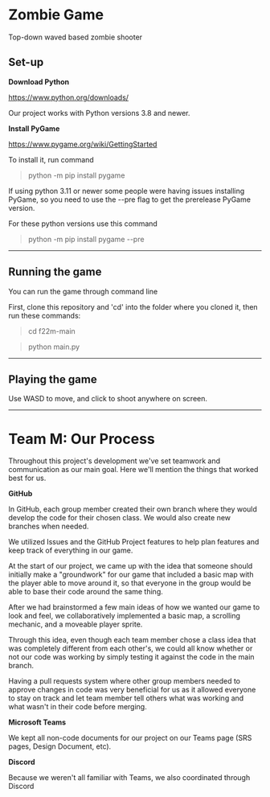 # Zombie Game
Top-down waved based zombie shooter


## Set-up


**Download Python** 

https://www.python.org/downloads/

Our project works with Python versions 3.8 and newer.


**Install PyGame**

https://www.pygame.org/wiki/GettingStarted


To install it, run command 

>python -m pip install pygame

If using python 3.11 or newer some people were having issues installing PyGame, so you need to use the --pre flag to get the prerelease PyGame version.

For these python versions use this command 

>python -m pip install pygame  --pre

****

## Running the game

You can run the game through command line

First, clone this repository and 'cd' into the folder where you cloned it, then run these commands:

> cd f22m-main

> python main.py

****

## Playing the game

Use WASD to move, and click to shoot anywhere on screen.

****

# Team M: Our Process

Throughout this project's development we've set teamwork and communication as our main goal. Here we'll mention the things that worked best for us.

**GitHub**

In GitHub, each group member created their own branch where they would develop the code for their chosen class. We would also create new branches when needed.

We utilized Issues and the GitHub Project features to help plan features and keep track of everything in our game. 

At the start of our project, we came up with the idea that someone should initially make a "groundwork" for our game that included a basic map with the player able to move around it, so that everyone in the group would be able to base their code around the same thing. 

After we had brainstormed a few main ideas of how we wanted our game to look and feel, we collaboratively implemented a basic map, a scrolling mechanic, and a moveable player sprite.

Through this idea, even though each team member chose a class idea that was completely different from each other's, we could all know whether or not our code was working by simply testing it against the code in the main branch.

Having a pull requests system where other group members needed to approve changes in code was very beneficial for us as it allowed everyone to stay on track and let team member tell others what was working and what wasn't in their code before merging.

**Microsoft Teams**

We kept all non-code documents for our project on our Teams page (SRS pages, Design Document, etc).

**Discord**

Because we weren't all familiar with Teams, we also coordinated through Discord
